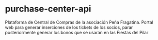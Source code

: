 # purchase-center-api
Plataforma de Central de Compras de la asociación Peña Fragatina. Portal web para generar inserciones de los tickets de los socios, parar posteriormente generar los bonos que se usarán en las Fiestas del Pilar
